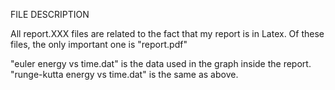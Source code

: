 FILE DESCRIPTION

All report.XXX files are related to the fact that my report is in Latex. Of these
files, the only important one is "report.pdf"

"euler energy vs time.dat" is the data used in the graph inside the report.
"runge-kutta energy vs time.dat" is the same as above.
